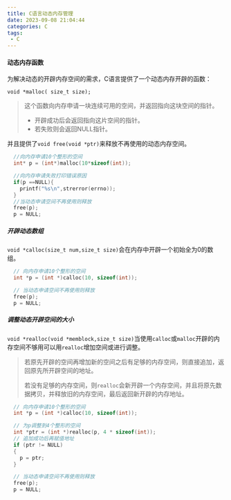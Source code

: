 ```yaml
---
title: C语言动态内存管理
date: 2023-09-08 21:04:44
categories: C
tags:
 - C
---
```






#### 动态内存函数

为解决动态的开辟内存空间的需求，C语言提供了一个动态内存开辟的函数：

`void *malloc( size_t size);`

> 这个函数向内存申请一块连续可用的空间，并返回指向这块空间的指针。
>
> - 开辟成功后会返回指向这片空间的指针。
> - 若失败则会返回NULL指针。

并且提供了`void free(void *ptr)`来释放不再使用的动态内存空间。

```c
  //向内存申请10个整形的空间
  int* p = (int*)malloc(10*sizeof(int));

  //向内存申请失败打印错误原因
  if(p ==NULL){
    printf("%s\n",strerror(errno));
  }
  //当动态申请空间不再使用则释放
  free(p);
  p = NULL;
```



##### 开辟动态数组

`void *calloc(size_t num,size_t size)`会在内存中开辟一个初始全为0的数组。

```c
  // 向内存申请10个整形的空间
  int *p = (int *)calloc(10, sizeof(int));

  // 当动态申请空间不再使用则释放
  free(p);
  p = NULL;
```



##### 调整动态开辟空间的大小

`void *realloc(void *memblock,size_t size)`当使用`calloc`或`malloc`开辟的内存空间不够用可以用`realloc`增加空间或进行调整。

> 若原先开辟的空间再增加新的空间之后有足够的内存空间，则直接追加，返回原先所开辟空间的地址。
>
> 若没有足够的内存空间，则`realloc`会新开辟一个内存空间，并且将原先数据拷贝，并释放旧的内存空间，最后返回新开辟的内存地址。



```c
  // 向内存申请10个整形的空间
  int *p = (int *)calloc(10, sizeof(int));

  // 为p调整到4个整形的空间
  int *ptr = (int *)realloc(p, 4 * sizeof(int));
  // 追加成功后再赋值地址
  if (ptr != NULL)
  {
    p = ptr;
  }

  // 当动态申请空间不再使用则释放
  free(p);
  p = NULL;
```

